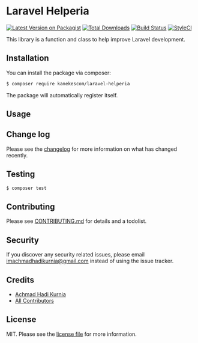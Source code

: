 # Laravel Helperia

[![Latest Version on Packagist][ico-version]][link-packagist]
[![Total Downloads][ico-downloads]][link-downloads]
[![Build Status][ico-travis]][link-travis]
[![StyleCI][ico-styleci]][link-styleci]

This library is a function and class to help improve Laravel development.

## Installation

You can install the package via composer:

``` bash
$ composer require kanekescom/laravel-helperia
```

The package will automatically register itself.

## Usage

## Change log

Please see the [changelog](CHANGELOG.md) for more information on what has changed recently.

## Testing

``` bash
$ composer test
```

## Contributing

Please see [CONTRIBUTING.md](CONTRIBUTING.md) for details and a todolist.

## Security

If you discover any security related issues, please email imachmadhadikurnia@gmail.com instead of using the issue tracker.

## Credits

- [Achmad Hadi Kurnia][link-author]
- [All Contributors][link-contributors]

## License

MIT. Please see the [license file](LICENSE) for more information.

[ico-version]: https://img.shields.io/packagist/v/kanekescom/laravel-helperia.svg?style=flat-square
[ico-downloads]: https://img.shields.io/packagist/dt/kanekescom/laravel-helperia.svg?style=flat-square
[ico-travis]: https://img.shields.io/travis/kanekescom/laravel-helperia/master.svg?style=flat-square
[ico-styleci]: https://styleci.io/repos/12345678/shield

[link-packagist]: https://packagist.org/packages/kanekescom/laravel-helperia
[link-downloads]: https://packagist.org/packages/kanekescom/laravel-helperia
[link-travis]: https://travis-ci.org/kanekescom/laravel-helperia
[link-styleci]: https://styleci.io/repos/12345678
[link-author]: https://github.com/kanekescom
[link-contributors]: ../../contributors
